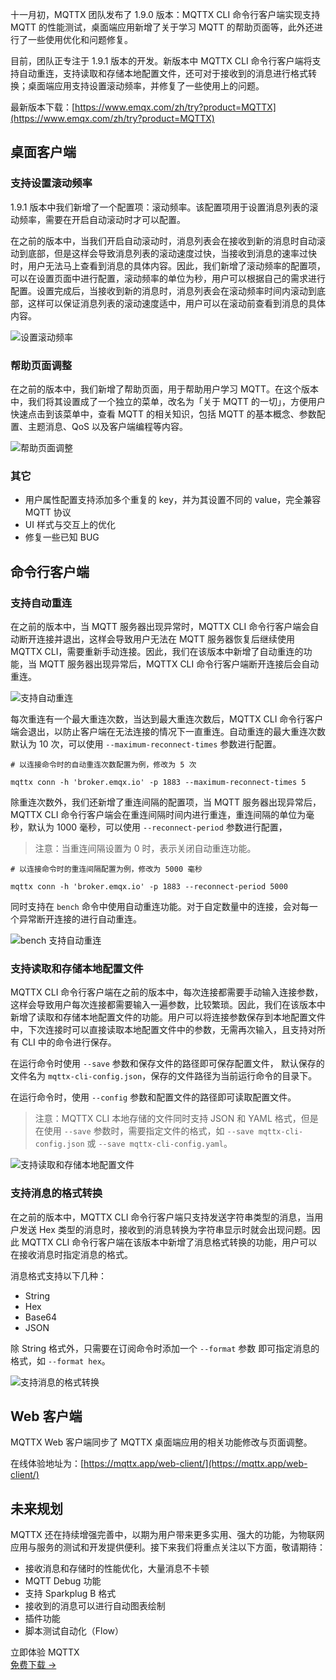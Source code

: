 十一月初，MQTTX 团队发布了 1.9.0 版本：MQTTX CLI 命令行客户端实现支持 MQTT 的性能测试，桌面端应用新增了关于学习 MQTT 的帮助页面等，此外还进行了一些使用优化和问题修复。

目前，团队正专注于 1.9.1 版本的开发。新版本中 MQTTX CLI 命令行客户端将支持自动重连，支持读取和存储本地配置文件，还可对于接收到的消息进行格式转换；桌面端应用支持设置滚动频率，并修复了一些使用上的问题。

最新版本下载：[https://www.emqx.com/zh/try?product=MQTTX](https://www.emqx.com/zh/try?product=MQTTX) 

## 桌面客户端

### 支持设置滚动频率

1.9.1 版本中我们新增了一个配置项：滚动频率。该配置项用于设置消息列表的滚动频率，需要在开启自动滚动时才可以配置。

在之前的版本中，当我们开启自动滚动时，消息列表会在接收到新的消息时自动滚动到底部，但是这样会导致消息列表的滚动速度过快，当接收到消息的速率过快时，用户无法马上查看到消息的具体内容。因此，我们新增了滚动频率的配置项，可以在设置页面中进行配置，滚动频率的单位为秒，用户可以根据自己的需求进行配置。设置完成后，当接收到新的消息时，消息列表会在滚动频率时间内滚动到底部，这样可以保证消息列表的滚动速度适中，用户可以在滚动前查看到消息的具体内容。

![设置滚动频率](https://assets.emqx.com/images/91d42fee8661daf7dcac64c7b445f6d0.png)

### 帮助页面调整

在之前的版本中，我们新增了帮助页面，用于帮助用户学习 MQTT。在这个版本中，我们将其设置成了一个独立的菜单，改名为「关于 MQTT 的一切」，方便用户快速点击到该菜单中，查看 MQTT 的相关知识，包括 MQTT 的基本概念、参数配置、主题消息、QoS 以及客户端编程等内容。

![帮助页面调整](https://assets.emqx.com/images/acfa3a94927df2d88e63215c31b4b1ca.png)

### 其它

- 用户属性配置支持添加多个重复的 key，并为其设置不同的 value，完全兼容 MQTT 协议
- UI 样式与交互上的优化
- 修复一些已知 BUG

## 命令行客户端

### 支持自动重连

在之前的版本中，当 MQTT 服务器出现异常时，MQTTX CLI 命令行客户端会自动断开连接并退出，这样会导致用户无法在 MQTT 服务器恢复后继续使用 MQTTX CLI，需要重新手动连接。因此，我们在该版本中新增了自动重连的功能，当 MQTT 服务器出现异常后，MQTTX CLI 命令行客户端断开连接后会自动重连。

![支持自动重连](https://assets.emqx.com/images/543f9f68d014fe3d30816dac773681f6.png)

每次重连有一个最大重连次数，当达到最大重连次数后，MQTTX CLI 命令行客户端会退出，以防止客户端在无法连接的情况下一直重连。自动重连的最大重连次数默认为 10 次，可以使用 `--maximum-reconnect-times` 参数进行配置。

```
# 以连接命令时的自动重连次数配置为例，修改为 5 次

mqttx conn -h 'broker.emqx.io' -p 1883 --maximum-reconnect-times 5
```

除重连次数外，我们还新增了重连间隔的配置项，当 MQTT 服务器出现异常后，MQTTX CLI 命令行客户端会在重连间隔时间内进行重连，重连间隔的单位为毫秒，默认为 1000 毫秒，可以使用 `--reconnect-period` 参数进行配置，

> 注意：当重连间隔设置为 0 时，表示关闭自动重连功能。

```
# 以连接命令时的重连间隔配置为例，修改为 5000 毫秒

mqttx conn -h 'broker.emqx.io' -p 1883 --reconnect-period 5000
```

同时支持在 `bench` 命令中使用自动重连功能。对于自定数量中的连接，会对每一个异常断开连接的进行自动重连。

![bench 支持自动重连](https://assets.emqx.com/images/7e78759b8dc40dbcaaab9bd2729731eb.png)

### 支持读取和存储本地配置文件

MQTTX CLI 命令行客户端在之前的版本中，每次连接都需要手动输入连接参数，这样会导致用户每次连接都需要输入一遍参数，比较繁琐。因此，我们在该版本中新增了读取和存储本地配置文件的功能。用户可以将连接参数保存到本地配置文件中，下次连接时可以直接读取本地配置文件中的参数，无需再次输入，且支持对所有 CLI 中的命令进行保存。

在运行命令时使用 `--save` 参数和保存文件的路径即可保存配置文件， 默认保存的文件名为 `mqttx-cli-config.json`，保存的文件路径为当前运行命令的目录下。

在运行命令时，使用 `--config` 参数和配置文件的路径即可读取配置文件。

> 注意：MQTTX CLI 本地存储的文件同时支持 JSON 和 YAML 格式，但是在使用 `--save` 参数时，需要指定文件的格式，如 `--save mqttx-cli-config.json` 或 `--save mqttx-cli-config.yaml`。

![支持读取和存储本地配置文件](https://assets.emqx.com/images/6f961defae3118d55cc6c46012447853.png)

### 支持消息的格式转换

在之前的版本中，MQTTX CLI 命令行客户端只支持发送字符串类型的消息，当用户发送 Hex 类型的消息时，接收到的消息转换为字符串显示时就会出现问题。因此 MQTTX CLI 命令行客户端在该版本中新增了消息格式转换的功能，用户可以在接收消息时指定消息的格式。

消息格式支持以下几种：

- String
- Hex
- Base64
- JSON

除 String 格式外，只需要在订阅命令时添加一个 `--format` 参数 即可指定消息的格式，如 `--format hex`。

![支持消息的格式转换](https://assets.emqx.com/images/4c8ad470255520c85930b12bfbd6dd0c.png)

## Web 客户端

MQTTX Web 客户端同步了 MQTTX 桌面端应用的相关功能修改与页面调整。

在线体验地址为：[https://mqttx.app/web-client/](https://mqttx.app/web-client/) 

## 未来规划

MQTTX 还在持续增强完善中，以期为用户带来更多实用、强大的功能，为物联网应用与服务的测试和开发提供便利。接下来我们将重点关注以下方面，敬请期待：

- 接收消息和存储时的性能优化，大量消息不卡顿
- MQTT Debug 功能
- 支持 Sparkplug B 格式
- 接收到的消息可以进行自动图表绘制
- 插件功能
- 脚本测试自动化（Flow）



<section class="promotion">
    <div>
        立即体验 MQTTX
    </div>
    <a href="https://www.emqx.com/zh/try?product=MQTTX" class="button is-gradient px-5">免费下载 →</a>
</section>
